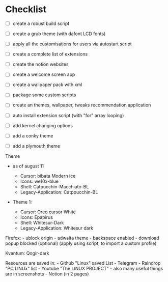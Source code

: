 # Checklist

 - [ ]  create a robust build script
 - [ ]  create a grub theme (with dafont LCD fonts)
 - [ ]  apply all the customisations for users via autostart script
 - [ ]  create a complete list of extensions
 - [ ]  create the notion websites
 - [ ]  create a welcome screen app
 - [ ]  create a wallpaper pack with xml
 - [ ]  package some custom scripts
 - [ ]  create an themes, wallpaper, tweaks recommendation application
 - [ ]  auto install extension script (with "for" array looping)
 - [ ]  add kernel changing options
 - [ ]  add a conky theme
 - [ ]  add a plymouth theme


Theme
- as of august 11
    - Cursor: bibata Modern ice
    - Icons:  we10x-blue
    - Shell: Catpucchin-Macchiato-BL
    - Legacy-Application: Catppucchin-BL

- Theme 1:
    - Cursor: Oreo cursor White
    - Icons: Epapirus
    - Shell: Whitesur-Dark
    - Legacy-Application: Whitesur dark

Firefox:
    - ublock origin
    - adwaita theme
    - backspace enabled
    - download popup blocked (optional)
    (apply using script, to import a custom profile)

Kvantum: Qogir-dark

Resources are saved in:
    - Github "Linux" saved List
    - Telegram
    - Raindrop "PC LINUx" list
    - Youtube "The LINUX PROJECT"
    - also many useful things are in screenshots
    - Notion (in 2 pages)